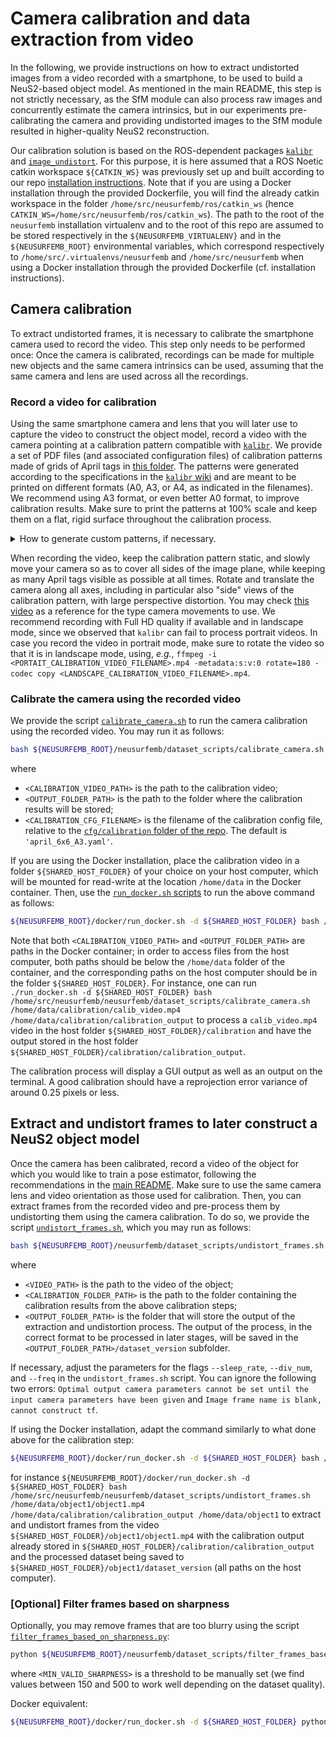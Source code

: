 # Camera calibration and data extraction from video
In the following, we provide instructions on how to extract undistorted images from a video recorded with a smartphone, to be used to build a NeuS2-based object model.
As mentioned in the main README, this step is not strictly necessary, as the SfM module can also process raw images and concurrently estimate the camera intrinsics, but in our experiments pre-calibrating the camera and providing undistorted images to the SfM module resulted in higher-quality NeuS2 reconstruction.

Our calibration solution is based on the ROS-dependent packages [`kalibr`](https://github.com/ethz-asl/kalibr) and [`image_undistort`](https://github.com/ethz-asl/image_undistort). For this purpose, it is here assumed that a ROS Noetic catkin workspace `${CATKIN_WS}` was previously set up and built according to our repo [installation instructions](./install.md). Note that if you are using a Docker installation through the provided Dockerfile, you will find the already catkin workspace in the folder `/home/src/neusurfemb/ros/catkin_ws` (hence `CATKIN_WS=/home/src/neusurfemb/ros/catkin_ws`).
The path to the root of the `neusurfemb` installation virtualenv and to the root of this repo are assumed to be stored respectively in the `${NEUSURFEMB_VIRTUALENV}` and in the `${NEUSURFEMB_ROOT}` environmental variables, which correspond respectively to `/home/src/.virtualenvs/neusurfemb` and `/home/src/neusurfemb` when using a Docker installation through the provided Dockerfile (cf. installation instructions).

## Camera calibration
To extract undistorted frames, it is necessary to calibrate the smartphone camera used to record the video. This step only needs to be performed once: Once the camera is calibrated, recordings can be made for multiple new objects and the same camera intrinsics can be used, assuming that the same camera and lens are used across all the recordings.

### Record a video for calibration
Using the same smartphone camera and lens that you will later use to capture the video to construct the object model, record a video with the camera pointing at a calibration pattern compatible with [`kalibr`](https://github.com/ethz-asl/kalibr).
We provide a set of PDF files (and associated configuration files) of calibration patterns made of grids of April tags in [this folder](../cfg/calibration/). The patterns were generated according to the specifications in the [`kalibr` wiki](https://github.com/ethz-asl/kalibr/wiki/calibration-targets#a-aprilgrid) and are meant to be printed on different formats (A0, A3, or A4, as indicated in the filenames). We recommend using A3 format, or even better A0 format, to improve calibration results. Make sure to print the patterns at 100% scale and keep them on a flat, rigid surface throughout the calibration process.

<details>
<summary>How to generate custom patterns, if necessary.</summary>

As a first step, make sure to install `texlive` (not necessary if using the Docker-based installation):
```bash
apt update && apt install -y texlive;
```

Then use the following instructions, which will each produce a `target.pdf` file:
```bash
source ${CATKIN_WS}/devel/setup.bash;
source ${NEUSURFEMB_VIRTUALENV}/bin/activate;
roscd kalibr;
# A0.
python python/kalibr_create_target_pdf --type apriltag --nx 6 --ny 6 --tsize 0.083 --tspace 0.3;
# A3.
python python/kalibr_create_target_pdf --type apriltag --nx 6 --ny 6 --tsize 0.029 --tspace 0.3;
# A4.
python python/kalibr_create_target_pdf --type apriltag --nx 6 --ny 6 --tsize 0.021 --tspace 0.3;
```
</details>

When recording the video, keep the calibration pattern static, and slowly move your camera so as to cover all sides of the image plane, while keeping as many April tags visible as possible at all times. Rotate and translate the camera along all axes, including in particular also "side" views of the calibration pattern, with large perspective distortion. You may check [this video](https://www.youtube.com/watch?v=puNXsnrYWTY) as a reference for the type camera movements to use.
We recommend recording with Full HD quality if available and in landscape mode, since we observed that `kalibr` can fail to process portrait videos. In case you record the video in portrait mode, make sure to rotate the video so that it is in landscape mode, using, _e.g._, `ffmpeg -i <PORTAIT_CALIBRATION_VIDEO_FILENAME>.mp4 -metadata:s:v:0 rotate=180 -codec copy <LANDSCAPE_CALIBRATION_VIDEO_FILENAME>.mp4`.

### Calibrate the camera using the recorded video
We provide the script [`calibrate_camera.sh`](../neusurfemb/dataset_scripts/calibrate_camera.sh) to run the camera calibration using the recorded video. You may run it as follows:
```bash
bash ${NEUSURFEMB_ROOT}/neusurfemb/dataset_scripts/calibrate_camera.sh <CALIBRATION_VIDEO_PATH> <OUTPUT_FOLDER_PATH> [<CALIBRATION_CFG_FILENAME>];
```
where
- `<CALIBRATION_VIDEO_PATH>` is the path to the calibration video;
- `<OUTPUT_FOLDER_PATH>` is the path to the folder where the calibration results will be stored;
- `<CALIBRATION_CFG_FILENAME>` is the filename of the calibration config file, relative to the [`cfg/calibration` folder of the repo](../cfg/calibration/). The default is `'april_6x6_A3.yaml'`.

If you are using the Docker installation, place the calibration video in a folder `${SHARED_HOST_FOLDER}` of your choice on your host computer, which will be mounted for read-write at the location `/home/data` in the Docker container. Then, use the [`run_docker.sh` scripts](../docker/run_docker.sh) to run the above command as follows:
```bash
${NEUSURFEMB_ROOT}/docker/run_docker.sh -d ${SHARED_HOST_FOLDER} bash /home/src/neusurfemb/neusurfemb/dataset_scripts/calibrate_camera.sh <CALIBRATION_VIDEO_PATH> <OUTPUT_FOLDER_PATH> [<CALIBRATION_CFG_FILENAME>];
```
Note that both `<CALIBRATION_VIDEO_PATH>` and `<OUTPUT_FOLDER_PATH>` are paths in the Docker container; in order to access files from the host computer, both paths should be below the `/home/data` folder of the container, and the corresponding paths on the host computer should be in the folder `${SHARED_HOST_FOLDER}`. For instance, one can run `./run_docker.sh -d ${SHARED_HOST_FOLDER} bash /home/src/neusurfemb/neusurfemb/dataset_scripts/calibrate_camera.sh /home/data/calibration/calib_video.mp4 /home/data/calibration/calibration_output` to process a `calib_video.mp4` video in the host folder `${SHARED_HOST_FOLDER}/calibration` and have the output stored in the host folder `${SHARED_HOST_FOLDER}/calibration/calibration_output`.

The calibration process will display a GUI output as well as an output on the terminal. A good calibration should have a reprojection error variance of around 0.25 pixels or less.

## Extract and undistort frames to later construct a NeuS2 object model
Once the camera has been calibrated, record a video of the object for which you would like to train a pose estimator, following the recommendations in the [main README](../README.md#data-recording-and-extraction-skip-for-bop-datasets). Make sure to use the same camera lens and video orientation as those used for calibration.
Then, you can extract frames from the recorded video and pre-process them by undistorting them using the camera calibration. To do so, we provide the script [`undistort_frames.sh`](../neusurfemb/dataset_scripts/undistort_frames.sh), which you may run as follows:
```bash
bash ${NEUSURFEMB_ROOT}/neusurfemb/dataset_scripts/undistort_frames.sh <VIDEO_PATH> <CALIBRATION_FOLDER_PATH> <OUTPUT_FOLDER_PATH>;
```
where
- `<VIDEO_PATH>` is the path to the video of the object;
- `<CALIBRATION_FOLDER_PATH>` is the path to the folder containing the calibration results from the above calibration steps;
- `<OUTPUT_FOLDER_PATH>` is the folder that will store the output of the extraction and undistortion process. The output of the process, in the correct format to be processed in later stages, will be saved in the `<OUTPUT_FOLDER_PATH>/dataset_version` subfolder.

If necessary, adjust the parameters for the flags `--sleep_rate`, `--div_num`, and `--freq` in the `undistort_frames.sh` script.
You can ignore the following two errors: `Optimal output camera parameters cannot be set until the input camera parameters have been given` and `Image frame name is blank, cannot construct tf`.

If using the Docker installation, adapt the command similarly to what done above for the calibration step:
```bash
${NEUSURFEMB_ROOT}/docker/run_docker.sh -d ${SHARED_HOST_FOLDER} bash /home/src/neusurfemb/neusurfemb/dataset_scripts/undistort_frames.sh <VIDEO_PATH> <CALIBRATION_FOLDER_PATH> <OUTPUT_FOLDER_PATH>;
```
for instance `${NEUSURFEMB_ROOT}/docker/run_docker.sh -d ${SHARED_HOST_FOLDER} bash /home/src/neusurfemb/neusurfemb/dataset_scripts/undistort_frames.sh /home/data/object1/object1.mp4 /home/data/calibration/calibration_output /home/data/object1` to extract and undistort frames from the video `${SHARED_HOST_FOLDER}/object1/object1.mp4` with the calibration output already stored in `${SHARED_HOST_FOLDER}/calibration/calibration_output` and the processed dataset being saved to `${SHARED_HOST_FOLDER}/object1/dataset_version` (all paths on the host computer).

### [Optional] Filter frames based on sharpness
Optionally, you may remove frames that are too blurry using the script [`filter_frames_based_on_sharpness.py`](../neusurfemb/dataset_scripts/filter_frames_based_on_sharpness.py):
```bash
python ${NEUSURFEMB_ROOT}/neusurfemb/dataset_scripts/filter_frames_based_on_sharpness.py --dataset-folder <OUTPUT_FOLDER_PATH>/dataset_version --min-valid-sharpness <MIN_VALID_SHARPNESS>;
```
where `<MIN_VALID_SHARPNESS>` is a threshold to be manually set (we find values between 150 and 500 to work well depending on the dataset quality).

Docker equivalent:
```bash
${NEUSURFEMB_ROOT}/docker/run_docker.sh -d ${SHARED_HOST_FOLDER} python /home/src/neusurfemb/neusurfemb/dataset_scripts/filter_frames_based_on_sharpness.py --dataset-folder <OUTPUT_FOLDER_PATH>/dataset_version --min-valid-sharpness <MIN_VALID_SHARPNESS>;
```